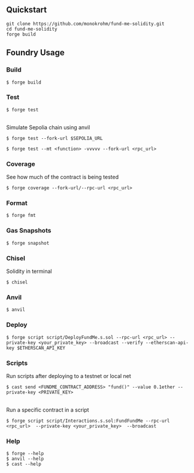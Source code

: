 ## Quickstart

```
git clone https://github.com/monokrohm/fund-me-solidity.git
cd fund-me-solidity
forge build
```

## Foundry Usage

### Build

```shell
$ forge build
```

### Test

```shell
$ forge test
```

<b></b>  
Simulate Sepolia chain using anvil

```shell
$ forge test --fork-url $SEPOLIA_URL

$ forge test --mt <function> -vvvvv --fork-url <rpc_url>
```

### Coverage

See how much of the contract is being tested

```shell
$ forge coverage --fork-url/--rpc-url <rpc_url>
```

### Format

```shell
$ forge fmt
```

### Gas Snapshots

```shell
$ forge snapshot
```

### Chisel

Solidity in terminal

```shell
$ chisel
```

### Anvil

```shell
$ anvil
```

### Deploy

```shell
$ forge script script/DeployFundMe.s.sol --rpc-url <rpc_url> --private-key <your_private_key> --broadcast --verify --etherscan-api-key $ETHERSCAN_API_KEY
```

### Scripts

Run scripts after deploying to a testnet or local net

```shell
$ cast send <FUNDME_CONTRACT_ADDRESS> "fund()" --value 0.1ether --private-key <PRIVATE_KEY>
```

<b></b>  
Run a specific contract in a script

```shell
$ forge script script/Interactions.s.sol:FundFundMe --rpc-url <rpc_url>  --private-key <your_private_key>  --broadcast
```

### Help

```shell
$ forge --help
$ anvil --help
$ cast --help
```
